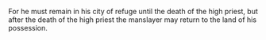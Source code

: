 For he must remain in his city of refuge until the death of the high priest, but after the death of the high priest the manslayer may return to the land of his possession.
